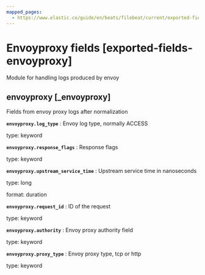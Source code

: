 ```yaml
---
mapped_pages:
  - https://www.elastic.co/guide/en/beats/filebeat/current/exported-fields-envoyproxy.html
---
```


# Envoyproxy fields [exported-fields-envoyproxy]

Module for handling logs produced by envoy

## envoyproxy [_envoyproxy]

Fields from envoy proxy logs after normalization

**`envoyproxy.log_type`**
:   Envoy log type, normally ACCESS

type: keyword


**`envoyproxy.response_flags`**
:   Response flags

type: keyword


**`envoyproxy.upstream_service_time`**
:   Upstream service time in nanoseconds

type: long

format: duration


**`envoyproxy.request_id`**
:   ID of the request

type: keyword


**`envoyproxy.authority`**
:   Envoy proxy authority field

type: keyword


**`envoyproxy.proxy_type`**
:   Envoy proxy type, tcp or http

type: keyword


